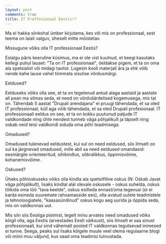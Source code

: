 ```yaml
---
layout: post
comments: true
title: IT Proffesionaal Eestis!?
---
```


Ma ei hakka siinkohal ümber kirjutama, kes või mis on professionaal, sest teema on laiali valguv, üheselt mitte mõistetav.

Missugune võiks olla IT professionaal Eestis?

Esialgu päris keeruline küsimus, ma ei ole vist kuulnud, et keegi kasutaks kellegi puhul lauset: "Ta on IT professionaal", öeldakse pigem, et ta on oma ala spetsialist või midagi taolist. Lugesin kooli materjali ära ja ehk võib nende kahe lause vahel tõmmata sisulise võrdusmärgi.

Eeldused?

Eelduseks võiks olla see, et ta on tegelenud antud alaga aastaid ja aastate all pean ma silmas seda, et need on võrdväärdelised kogemusega, mis tal on. Tähendab 5 aastat "Drupali arendajana" ei pruugi tähendada, et sa oled IT professionaal, küll aga võib tähendada, et sa oled Drupali profesionaal. IT professionaali eeldus on see, et ta on kokku puutunud paljude IT valdkondade ning ühte nendest tunneb väga põhjalikult ja täpselt ning oskab neid teisi valdkondi siduda oma põhi teadmisega.

Omadused?

Omadused tulenevad eeldustest, kui sul on need eeldused, siis ilmselt on sul ka järgnevad omadused, mille abil sa need eeldused omandasid: eesmärgile orienteeritud, sihikindlus, sõbralikkus, õppimisvõime, kohanemisvõime.

Oskused?

Üheks põhioskuseks võiks olla kindla ala spetsiifiline oskus (N: Oskab Javat väga põhjalikult), lisaks kindlal alal olevale oskusele - oskus suhelda, oskus tõlkida oma töö "tava keelde", oskus esitleda ennast/oma tegevusi (st ei karda esineda suuremate rahvamasside ees), olla avatud uutele teadmistele ja tehnoloogiatele, "kaasasündinud" oskus kogu aeg uurida ja õppida seda, mis on valdkonnas uut.

Mis siin siis Eestiga pistmist, tegelt minu arvates need omadused võiks kõigil olla, aga Eestis (arvestades Eesti väiksust), siis ilmselt ei saa sinust professionaali, kui sind vähemalt pooled IT valdkonnas tegutsevad inimesed ei tunne.
Seega, peaks sul lisaks kõigele muule veel olema regulaarne blogi või mõni muu väljund, kus saad oma teadmisi tutvustada.
